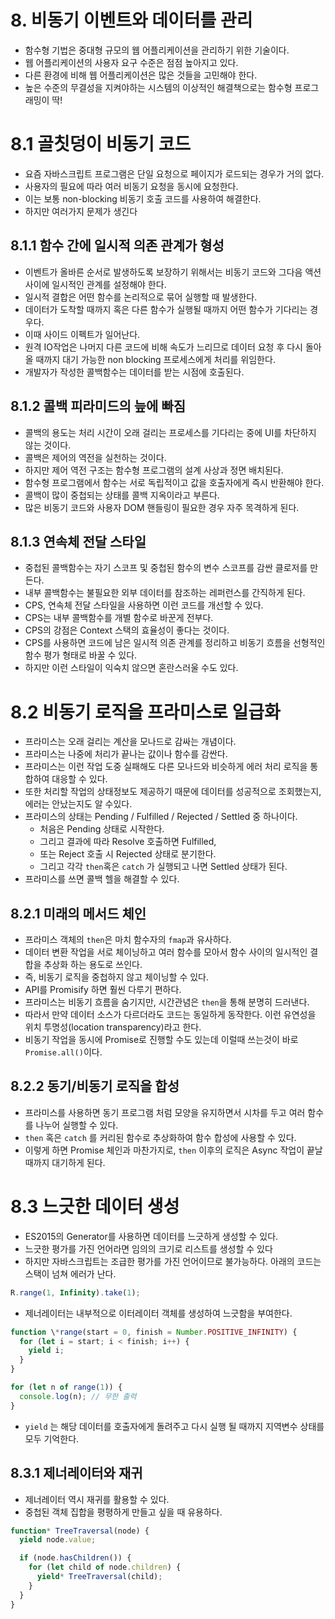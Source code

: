 # 8. 비동기 이벤트와 데이터를 관리

- 함수형 기법은 중대형 규모의 웹 어플리케이션을 관리하기 위한 기술이다.
- 웹 어플리케이션의 사용자 요구 수준은 점점 높아지고 있다.
- 다른 환경에 비해 웹 어플리케이션은 많은 것들을 고민해야 한다.
- 높은 수준의 무결성을 지켜야하는 시스템의 이상적인 해결책으로는 함수형 프로그래밍이 딱!

# 8.1 골칫덩이 비동기 코드

- 요즘 자바스크립트 프로그램은 단일 요청으로 페이지가 로드되는 경우가 거의 없다.
- 사용자의 필요에 따라 여러 비동기 요청을 동시에 요청한다.
- 이는 보통 non-blocking 비동기 호출 코드를 사용하여 해결한다.
- 하지만 여러가지 문제가 생긴다

## 8.1.1 함수 간에 일시적 의존 관계가 형성

- 이벤트가 올바른 순서로 발생하도록 보장하기 위해서는 비동기 코드와 그다음 액션 사이에 일시적인 관계를 설정해야 한다.
- 일시적 결합은 어떤 함수를 논리적으로 묶어 실행할 때 발생한다.
- 데이터가 도착할 때까지 혹은 다른 함수가 실행될 때까지 어떤 함수가 기다리는 경우다.
- 이때 사이드 이펙트가 일어난다.
- 원격 IO작업은 나머지 다른 코드에 비해 속도가 느리므로 데이터 요청 후 다시 돌아올 때까지 대기 가능한 non blocking 프로세스에게 처리를 위임한다.
- 개발자가 작성한 콜백함수는 데이터를 받는 시점에 호출된다.

## 8.1.2 콜백 피라미드의 늪에 빠짐

- 콜백의 용도는 처리 시간이 오래 걸리는 프로세스를 기다리는 중에 UI를 차단하지 않는 것이다.
- 콜백은 제어의 역전을 실천하는 것이다.
- 하지만 제어 역전 구조는 함수형 프로그램의 설계 사상과 정면 배치된다.
- 함수형 프로그램에서 함수는 서로 독립적이고 값을 호출자에게 즉시 반환해야 한다.
- 콜백이 많이 중첩되는 상태를 콜백 지옥이라고 부른다.
- 많은 비동기 코드와 사용자 DOM 핸들링이 필요한 경우 자주 목격하게 된다.

## 8.1.3 연속체 전달 스타일

- 중첩된 콜백함수는 자기 스코프 및 중첩된 함수의 변수 스코프를 감싼 클로저를 만든다.
- 내부 콜백함수는 불필요한 외부 데이터를 참조하는 레퍼런스를 간직하게 된다.
- CPS, 연속체 전달 스타일을 사용하면 이런 코드를 개선할 수 있다.
- CPS는 내부 콜백함수를 개별 함수로 바꾼게 전부다.
- CPS의 강점은 Context 스택의 효율성이 좋다는 것이다.
- CPS를 사용하면 코드에 남은 일시적 의존 관계를 정리하고 비동기 흐름을 선형적인 함수 평가 형태로 바꿀 수 있다.
- 하지만 이런 스타일이 익숙치 않으면 혼란스러울 수도 있다.

# 8.2 비동기 로직을 프라미스로 일급화

- 프라미스는 오래 걸리는 계산을 모나드로 감싸는 개념이다.
- 프라미스는 나중에 처리가 끝나는 값이나 함수를 감싼다.
- 프라미스는 이런 작업 도중 실패해도 다른 모나드와 비슷하게 에러 처리 로직을 통합하여 대응할 수 있다.
- 또한 처리할 작업의 상태정보도 제공하기 때문에 데이터를 성공적으로 조회했는지, 에러는 안났는지도 알 수있다.
- 프라미스의 상태는 Pending / Fulfilled / Rejected / Settled 중 하나이다.
  - 처음은 Pending 상태로 시작한다.
  - 그리고 결과에 따라 Resolve 호출하면 Fulfilled,
  - 또는 Reject 호출 시 Rejected 상태로 분기한다.
  - 그리고 각각 `then`혹은 `catch` 가 실행되고 나면 Settled 상태가 된다.
- 프라미스를 쓰면 콜백 헬을 해결할 수 있다.

## 8.2.1 미래의 메서드 체인

- 프라미스 객체의 `then`은 마치 함수자의 `fmap`과 유사하다.
- 데이터 변환 작업을 서로 체이닝하고 여러 함수를 모아서 함수 사이의 일시적인 결합을 추상화 하는 용도로 쓰인다.
- 즉, 비동기 로직을 중첩하지 않고 체이닝할 수 있다.
- API를 Promisify 하면 훨씬 다루기 편하다.
- 프라미스는 비동기 흐름을 숨기지만, 시간관념은 `then`을 통해 분명히 드러낸다.
- 따라서 만약 데이터 소스가 다르더라도 코드는 동일하게 동작한다. 이런 유연성을 위치 투명성(location transparency)라고 한다.
- 비동기 작업을 동시에 Promise로 진행할 수도 있는데 이럴때 쓰는것이 바로 `Promise.all()`이다.

## 8.2.2 동기/비동기 로직을 합성

- 프라미스를 사용하면 동기 프로그램 처럼 모양을 유지하면서 시차를 두고 여러 함수를 나누어 실행할 수 있다.
- `then` 혹은 `catch` 를 커리된 함수로 추상화하여 함수 합성에 사용할 수 있다.
- 이렇게 하면 Promise 체인과 마찬가지로, `then` 이후의 로직은 Async 작업이 끝날 때까지 대기하게 된다.

# 8.3 느긋한 데이터 생성

- ES2015의 Generator를 사용하면 데이터를 느긋하게 생성할 수 있다.
- 느긋한 평가를 가진 언어라면 임의의 크기로 리스트를 생성할 수 있다
- 하지만 자바스크립트는 조급한 평가를 가진 언어이므로 불가능하다. 아래의 코드는 스택이 넘쳐 에러가 난다.

```js
R.range(1, Infinity).take(1);
```

- 제너레이터는 내부적으로 이터레이터 객체를 생성하여 느긋함을 부여한다.

```js
function \*range(start = 0, finish = Number.POSITIVE_INFINITY) {
  for (let i = start; i < finish; i++) {
    yield i;
  }
}

for (let n of range(1)) {
  console.log(n); // 무한 출력
}
```

- `yield` 는 해당 데이터를 호출자에게 돌려주고 다시 실행 될 때까지 지역변수 상태를 모두 기억한다.

## 8.3.1 제너레이터와 재귀

- 제너레이터 역시 재귀를 활용할 수 있다.
- 중첩된 객체 집합을 평평하게 만들고 싶을 때 유용하다.

```js
function* TreeTraversal(node) {
  yield node.value;

  if (node.hasChildren()) {
    for (let child of node.children) {
      yield* TreeTraversal(child);
    }
  }
}
```
